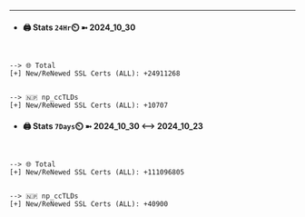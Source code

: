

---
- #### 🖨️ **Stats** `24Hr`⏲️ ➼ 2024_10_30
```console


--> 🌐 Total
[+] New/ReNewed SSL Certs (ALL): +24911268


--> 🇳🇵 np_ccTLDs
[+] New/ReNewed SSL Certs (ALL): +10707

```

- #### 🖨️ **Stats** `7Days`⏲️ ➼ 2024_10_30 <--> 2024_10_23
```console


--> 🌐 Total
[+] New/ReNewed SSL Certs (ALL): +111096805


--> 🇳🇵 np_ccTLDs
[+] New/ReNewed SSL Certs (ALL): +40900

```

